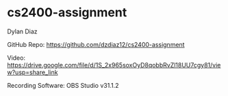# cs2400-assignment
Dylan Diaz

GitHub Repo: https://github.com/dzdiaz12/cs2400-assignment

Video: https://drive.google.com/file/d/1S_2x965soxOyD8qobbRvZl18UU7cgy81/view?usp=share_link


Recording Software: OBS Studio v31.1.2
